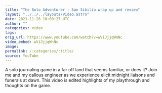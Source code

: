 ```yaml
---
title: "The Solo Adventurer - San Sibilia wrap up and review"
layout: "../../../layouts/Video.astro"
date: 2021-11-26 10:00:27 UTC
author: ""
categories: video
tags: 
orig_url: https://www.youtube.com/watch?v=wViJjjqWnNc
video_embed: wViJjjqWnNc
image:
permalink: /:categories/:title/
source: YouTube
---
```

A solo journaling game in a far off land that seems familiar, or does it? Join me and my callous engineer as we experience elicit midnight liaisons and funerals at dawn. This video is edited highlights of my playthrough and thoughts on the game.